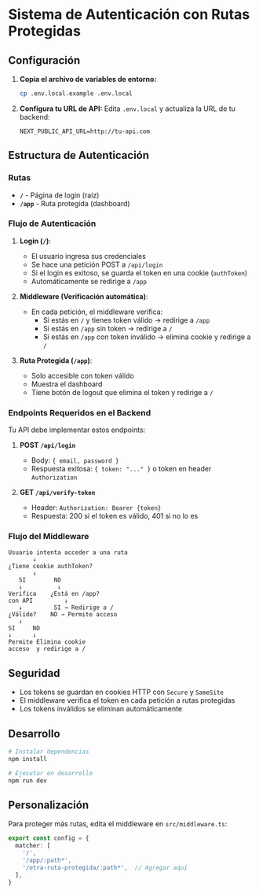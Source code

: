 # Sistema de Autenticación con Rutas Protegidas

## Configuración

1. **Copia el archivo de variables de entorno:**
   ```bash
   cp .env.local.example .env.local
   ```

2. **Configura tu URL de API:**
   Edita `.env.local` y actualiza la URL de tu backend:
   ```
   NEXT_PUBLIC_API_URL=http://tu-api.com
   ```

## Estructura de Autenticación

### Rutas

- **`/`** - Página de login (raíz)
- **`/app`** - Ruta protegida (dashboard)

### Flujo de Autenticación

1. **Login (`/`)**:
   - El usuario ingresa sus credenciales
   - Se hace una petición POST a `/api/login`
   - Si el login es exitoso, se guarda el token en una cookie (`authToken`)
   - Automáticamente se redirige a `/app`

2. **Middleware (Verificación automática)**:
   - En cada petición, el middleware verifica:
     - Si estás en `/` y tienes token válido → redirige a `/app`
     - Si estás en `/app` sin token → redirige a `/`
     - Si estás en `/app` con token inválido → elimina cookie y redirige a `/`

3. **Ruta Protegida (`/app`)**:
   - Solo accesible con token válido
   - Muestra el dashboard
   - Tiene botón de logout que elimina el token y redirige a `/`

### Endpoints Requeridos en el Backend

Tu API debe implementar estos endpoints:

1. **POST `/api/login`**
   - Body: `{ email, password }`
   - Respuesta exitosa: `{ token: "..." }` o token en header `Authorization`

2. **GET `/api/verify-token`**
   - Header: `Authorization: Bearer {token}`
   - Respuesta: 200 si el token es válido, 401 si no lo es

### Flujo del Middleware

```
Usuario intenta acceder a una ruta
       ↓
¿Tiene cookie authToken?
       ↓
   SI        NO
   ↓          ↓
Verifica    ¿Está en /app?
con API         ↓
   ↓         SI → Redirige a /
¿Válido?    NO → Permite acceso
   ↓
SI     NO
↓      ↓
Permite Elimina cookie
acceso  y redirige a /
```

## Seguridad

- Los tokens se guardan en cookies HTTP con `Secure` y `SameSite`
- El middleware verifica el token en cada petición a rutas protegidas
- Los tokens inválidos se eliminan automáticamente

## Desarrollo

```bash
# Instalar dependencias
npm install

# Ejecutar en desarrollo
npm run dev
```

## Personalización

Para proteger más rutas, edita el middleware en `src/middleware.ts`:

```typescript
export const config = {
  matcher: [
    '/',
    '/app/:path*',
    '/otra-ruta-protegida/:path*',  // Agregar aquí
  ],
}
```
